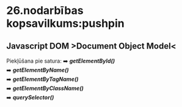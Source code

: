 # 26.nodarbības kopsavilkums:pushpin

## Javascript DOM >Document Object Model<

Piekļūšana pie satura:
:arrow_right: **_getElementById()_**  
:arrow_right: **_getElementByName()_**  
:arrow_right: **_getElementByTagName()_**  
:arrow_right: **_getElementByClassName()_**  
:arrow_right: **_querySelector()_**
